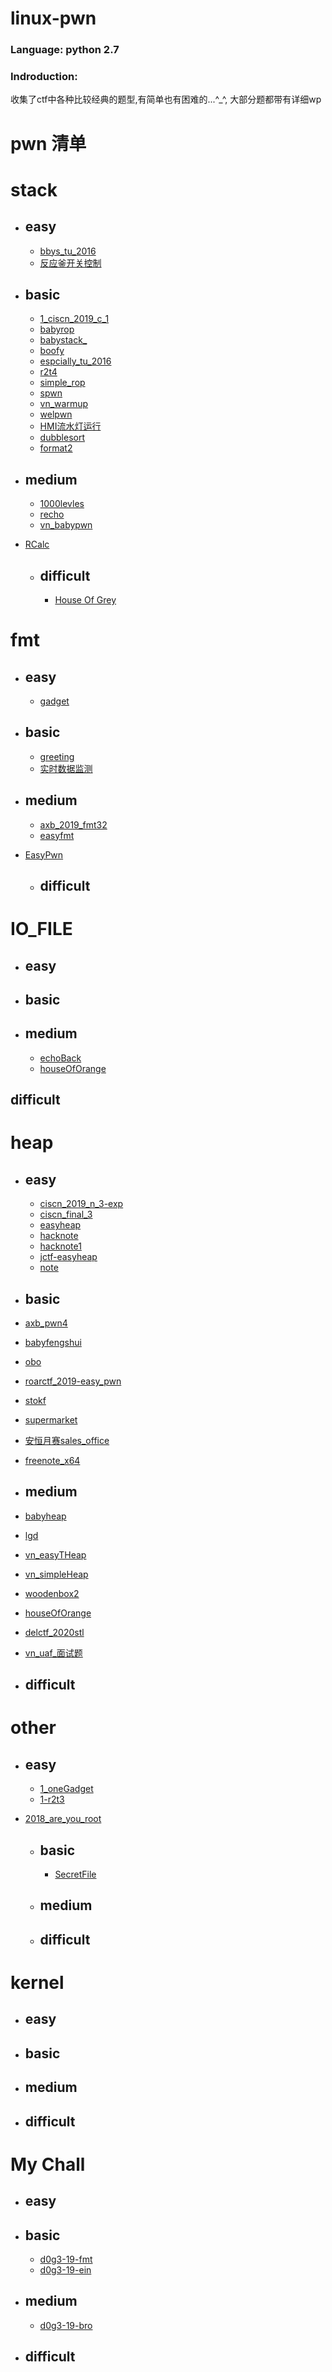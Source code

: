 # linux-pwn

### Language: python 2.7

### Indroduction:

收集了ctf中各种比较经典的题型,有简单也有困难的...^_^, 大部分题都带有详细wp

# pwn 清单


# stack
  * ## easy

	* [bbys_tu_2016](https://github.com/I0gan/linux-pwn/tree/master/stack/easy/bbys_tu_2016) 
	* [反应釜开关控制](https://github.com/I0gan/linux-pwn/tree/master/stack/easy/%E5%8F%8D%E5%BA%94%E9%87%9C%E5%BC%80%E5%85%B3%E6%8E%A7%E5%88%B6)


  * ## basic
	* [1_ciscn_2019_c_1](https://github.com/I0gan/linux-pwn/tree/master/stack/basis/1_ciscn_2019_c_1)
	* [babyrop](https://github.com/I0gan/linux-pwn/tree/master/stack/basis/babyrop)
	* [babystack_](https://github.com/I0gan/linux-pwn/tree/master/stack/basis/babystack_)
	* [boofy](https://github.com/I0gan/linux-pwn/tree/master/stack/basis/boofy)
	* [espcially_tu_2016](https://github.com/I0gan/linux-pwn/tree/master/stack/basis/espcially_tu_2016)
	* [r2t4](https://github.com/I0gan/linux-pwn/tree/master/stack/basis/r2t4)
	* [simple_rop](https://github.com/I0gan/linux-pwn/tree/master/stack/basis/simple_rop)
	* [spwn](https://github.com/I0gan/linux-pwn/tree/master/stack/basis/spwn)
	* [vn_warmup](https://github.com/I0gan/linux-pwn/tree/master/stack/basis/vn_warmup)
	* [welpwn](https://github.com/I0gan/linux-pwn/tree/master/stack/basis/welpwn)
	* [HMI流水灯运行](https://github.com/I0gan/linux-pwn/tree/master/stack/basis/HMI)
	* [dubblesort](https://github.com/I0gan/linux-pwn/tree/master/stack/basis/dubblesort)
	* [format2](https://github.com/I0gan/linux-pwn/tree/master/stack/basis/format2)
	
  * ## medium
	* [1000levles](https://github.com/I0gan/linux-pwn/tree/master/stack/medium/1000levles)
	* [recho](https://github.com/I0gan/linux-pwn/tree/master/stack/medium/recho)
	* [vn_babypwn](https://github.com/I0gan/linux-pwn/tree/master/stack/medium/vn_babypwn)
* [RCalc](https://github.com/I0gan/linux-pwn/tree/master/stack/medium/RCalc)
	
  * ## difficult
	* [House Of Grey](https://github.com/I0gan/linux-pwn/blob/master/stack/difficult/house_of_grey/house_of_grey.md)


# fmt

  * ## easy
	* [gadget](https://github.com/I0gan/linux-pwn/tree/master/fmt/easy/gadget)


  * ## basic
	* [greeting](https://github.com/I0gan/linux-pwn/tree/master/fmt/basis/greeting)
	* [实时数据监测](https://github.com/I0gan/linux-pwn/tree/master/fmt/basis/%E5%AE%9E%E6%97%B6%E6%95%B0%E6%8D%AE%E7%9B%91%E6%B5%8B)

  * ## medium
	* [axb_2019_fmt32](https://github.com/I0gan/linux-pwn/tree/master/fmt/medium/axb_2019_fmt32)
	* [easyfmt](https://github.com/I0gan/linux-pwn/tree/master/fmt/medium/easyfmt)
* [EasyPwn](https://github.com/I0gan/linux-pwn/tree/master/fmt/medium/EasyPwn)
	
  * ## difficult

# IO_FILE

  * ## easy


  * ## basic

  * ## medium
	* [echoBack](https://github.com/I0gan/linux-pwn/tree/master/io_file/medium/echoBack)
	* [houseOfOrange](https://github.com/I0gan/linux-pwn/tree/master/heap/medium/houseOfOrange)

## difficult


# heap

  * ## easy
	* [ciscn_2019_n_3-exp](https://github.com/I0gan/linux-pwn/tree/master/heap/easy/ciscn_2019_n_3-exp)
	* [ciscn_final_3](https://github.com/I0gan/linux-pwn/tree/master/heap/easy/ciscn_final_3)
	* [easyheap](https://github.com/I0gan/linux-pwn/tree/master/heap/easy/easyheap)
	* [hacknote](https://github.com/I0gan/linux-pwn/tree/master/heap/easy/hacknote)
	* [hacknote1](https://github.com/I0gan/linux-pwn/tree/master/heap/easy/hacknote1)
	* [jctf-easyheap](https://github.com/I0gan/linux-pwn/tree/master/heap/easy/jctf-easyheap)
	* [note](https://github.com/I0gan/linux-pwn/tree/master/heap/easy/note)


  * ## basic

  * [axb_pwn4](https://github.com/I0gan/linux-pwn/tree/master/heap/basis/axb_pwn4)
  * [babyfengshui](https://github.com/I0gan/linux-pwn/tree/master/heap/basis/babyfengshui)
  * [obo](https://github.com/I0gan/linux-pwn/tree/master/heap/basis/obo)
  * [roarctf_2019-easy_pwn](https://github.com/I0gan/linux-pwn/tree/master/heap/basis/roarctf_2019-easy_pwn)
  * [stokf](https://github.com/I0gan/linux-pwn/tree/master/heap/basis/stokf)
  * [supermarket](https://github.com/I0gan/linux-pwn/tree/master/heap/basis/supermarket)
  * [安恒月赛sales_office](https://github.com/I0gan/linux-pwn/tree/master/heap/basis/sales_office)
  * [freenote_x64](heap/basis)

  * ## medium

  * [babyheap](https://github.com/I0gan/linux-pwn/tree/master/heap/medium/babyheap)
  * [lgd](https://github.com/I0gan/linux-pwn/tree/master/heap/medium/lgd)
  * [vn_easyTHeap](https://github.com/I0gan/linux-pwn/tree/master/heap/medium/vn_easyTHeap)
  * [vn_simpleHeap](https://github.com/I0gan/linux-pwn/tree/master/heap/medium/vn_simpleHeap)
  * [woodenbox2](https://github.com/I0gan/linux-pwn/tree/master/heap/medium/woodenbox2)
  * [houseOfOrange](https://github.com/I0gan/linux-pwn/tree/master/heap/medium/houseOfOrange)
  * [delctf_2020stl](https://github.com/I0gan/linux-pwn/tree/master/heap/medium/delctf_2020stl)
  * [vn_uaf_面试题](https://github.com/I0gan/linux-pwn/tree/master/heap/medium/uaf)

  * ## difficult


# other

  * ## easy
	* [1_oneGadget](https://github.com/I0gan/linux-pwn/tree/master/other/easy/1_oneGadget)
	* [1-r2t3](https://github.com/I0gan/linux-pwn/tree/master/other/easy/integeroverflow/1-r2t3)
* [2018_are_you_root](https://github.com/I0gan/linux-pwn/tree/master/other/easy/2018_are_you_root)
	
  * ## basic
	* [SecretFile](https://github.com/I0gan/linux-pwn/tree/master/other/basis/SecretFile)

  * ## medium


  * ## difficult


# kernel

  * ## easy


  * ## basic


  * ## medium


  * ## difficult


# My Chall
  * ## easy


  * ## basic
	* [d0g3-19-fmt](https://github.com/I0gan/linux-pwn/tree/master/mychall/d0g3-19-fmt)
	* [d0g3-19-ein](https://github.com/I0gan/linux-pwn/tree/master/mychall/d0g3-19-ein)

  * ## medium
	* [d0g3-19-bro](https://github.com/I0gan/linux-pwn/tree/master/mychall/d0g3-19-bro)
  * ## difficult







